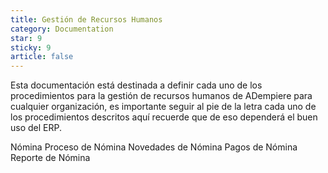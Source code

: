 ```yaml
---
title: Gestión de Recursos Humanos
category: Documentation
star: 9
sticky: 9
article: false
---
```


Esta documentación está destinada a definir cada uno de los procedimientos para la gestión de recursos humanos de ADempiere para cualquier organización, es importante seguir al pie de la letra cada uno de los procedimientos descritos aquí recuerde que de eso dependerá el buen uso del ERP.

Nómina
Proceso de Nómina
Novedades de Nómina
Pagos de Nómina
Reporte de Nómina